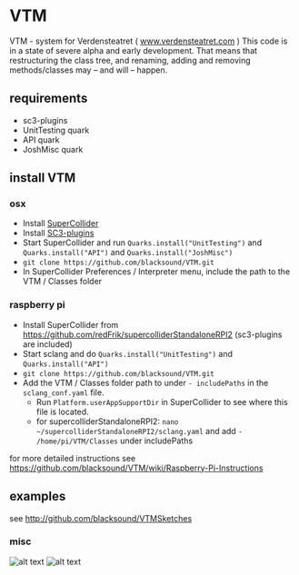 # VTM
VTM - system for Verdensteatret ( www.verdensteatret.com )
This code is in a state of severe alpha and early development. That means that restructuring the class tree, and renaming, adding and removing methods/classes may – and will – happen.

## requirements

* sc3-plugins
* UnitTesting quark
* API quark
* JoshMisc quark


## install VTM

### osx

* Install [SuperCollider](http://supercollider.github.io/download)
* Install [SC3-plugins](https://github.com/supercollider/sc3-plugins)
* Start SuperCollider and run `Quarks.install("UnitTesting")` and `Quarks.install("API")` and `Quarks.install("JoshMisc")`
* `git clone https://github.com/blacksound/VTM.git`
* In SuperCollider Preferences / Interpreter menu, include the path to the VTM / Classes folder

### raspberry pi

* Install SuperCollider from <https://github.com/redFrik/supercolliderStandaloneRPI2> (sc3-plugins are included)
* Start sclang and do `Quarks.install("UnitTesting")` and `Quarks.install("API")`
* `git clone https://github.com/blacksound/VTM.git`
* Add the VTM / Classes folder path to under `- includePaths` in the `sclang_conf.yaml` file.
  - Run `Platform.userAppSupportDir` in SuperCollider to see where this file is located.
  - for supercolliderStandaloneRPI2: `nano ~/supercolliderStandaloneRPI2/sclang.yaml` and add `- /home/pi/VTM/Classes` under includePaths

for more detailed instructions see <https://github.com/blacksound/VTM/wiki/Raspberry-Pi-Instructions>

## examples

see <http://github.com/blacksound/VTMSketches>

### misc

![alt text](https://oddodd.org/lib/VTM/VTM.png "VTM")
![alt text](https://oddodd.org/lib/VTM/VTM_old.png "VTM")
